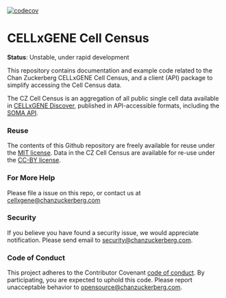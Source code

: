 [![codecov](https://codecov.io/gh/chanzuckerberg/cell-census/branch/main/graph/badge.svg?token=byX1pyDlc9)](https://codecov.io/gh/chanzuckerberg/cell-census)

# CELLxGENE Cell Census

**Status**: Unstable, under rapid development

This repository contains documentation and example code related to the Chan Zuckerberg CELLxGENE Cell Census, and a client (API) package to simplify accessing the Cell Census data.

The CZ Cell Census is an aggregation of all public single cell data available in [CELLxGENE Discover](https://cellxgene.cziscience.com/), published in API-accessible formats, including the [SOMA API](https://github.com/single-cell-data/).

### Reuse

The contents of this Github repository are freely available for reuse under the [MIT license](https://opensource.org/licenses/MIT). Data in the CZ Cell Census are available for re-use under the [CC-BY license](https://creativecommons.org/licenses/by/4.0/).

### For More Help

Please file a issue on this repo, or contact us at <cellxgene@chanzuckerberg.com>

### Security

If you believe you have found a security issue, we would appreciate notification. Please send email to <security@chanzuckerberg.com>.

### Code of Conduct

This project adheres to the Contributor Covenant [code of conduct](https://github.com/chanzuckerberg/.github/blob/master/CODE_OF_CONDUCT.md). By participating, you are expected to uphold this code. Please report unacceptable behavior to <opensource@chanzuckerberg.com>.
